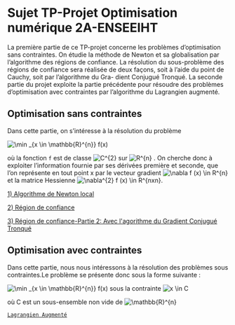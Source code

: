 # Sujet TP-Projet Optimisation numérique 2A-ENSEEIHT

La première partie de ce TP-projet concerne les problèmes d’optimisation sans
contraintes. On étudie la méthode de Newton et sa globalisation par l’algorithme des
régions de confiance. La résolution du sous-problème des régions de confiance sera
réalisée de deux façons, soit à l’aide du point de Cauchy, soit par l’algorithme du Gra-
dient Conjugué Tronqué.
La seconde partie du projet exploite la partie précédente pour résoudre des problèmes
d’optimisation avec contraintes par l’algorithme du Lagrangien augmenté.

## Optimisation sans contraintes

Dans cette partie, on s’intéresse à la résolution du problème

![\min _{x \in \mathbb{R}^{n}} f(x) ](https://render.githubusercontent.com/render/math?math=%5Cmin%20_%7Bx%20%5Cin%20%5Cmathbb%7BR%7D%5E%7Bm%7D%7D%20f(x)%20)

où la fonction ``f`` est de classe ![C^{2}](https://render.githubusercontent.com/render/math?math=C%5E%7B2%7D) sur ![R^{n}](https://render.githubusercontent.com/render/math?math=R%5E%7Bn%7D) . On cherche donc à exploiter l’information fournie
par ses dérivées première et seconde, que l’on représente en tout point x par le vecteur
gradient ![\nabla f (x) \in R^{n}](https://render.githubusercontent.com/render/math?math=%5Cnabla%20f%20(x)%20%5Cin%20R%5E%7Bn%7D) et la matrice Hessienne ![\nabla^{2} f (x) \in R^{nxn}](https://render.githubusercontent.com/render/math?math=%5Cnabla%5E%7B2%7D%20f%20(x)%20%5Cin%20R%5E%7Bnxn%7D).

[1) Algorithme de Newton local](../src/Algorithme_de_newton.md)

[2) Région de confiance](../src/Regions_de_confiance.md)

[3) Région de confiance-Partie 2: Avec l'agorithme du Gradient Conjugué Tronqué](../src/Region_de_confiance_avec_gradient_conjugue_tronque.md)


## Optimisation avec contraintes

Dans cette partie, nous nous intéressons à la résolution des problèmes sous contraintes.Le problème se présente donc sous la forme suivante :


![\min _{x \in \mathbb{R}^{n}} f(x)](https://render.githubusercontent.com/render/math?math=%5Cmin%20_%7Bx%20%5Cin%20%5Cmathbb%7BR%7D%5E%7Bn%7D%7D%20f(x)) sous la contrainte ![x \in C](https://render.githubusercontent.com/render/math?math=x%20%5Cin%20C)

où C est un sous-ensemble non vide de ![\mathbb{R}^{n}](https://render.githubusercontent.com/render/math?math=%5Cmathbb%7BR%7D%5E%7Bn%7D)

[`Lagrangien Augmenté`](@ref)
